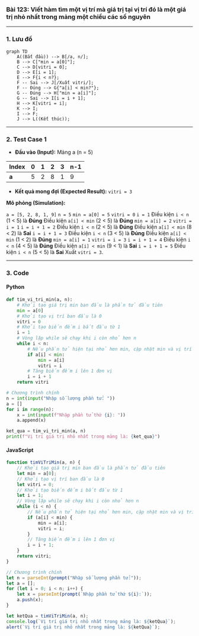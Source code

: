 ### Bài 123: Viết hàm tìm một vị trí mà giá trị tại vị trí đó là một giá trị nhỏ nhất trong mảng một chiều các số nguyên

---

### **1. Lưu đồ**

```mermaid
graph TD
    A((Bắt đầu)) --> B[/a, n/];
    B --> C["min = a[0]"];
    C --> D[vitri = 0];
    D --> E[i = 1];
    E --> F{i < n?};
    F -- Sai --> J[/Xuất vitri/];
    F -- Đúng --> G{"a[i] < min?"};
    G -- Đúng --> H["min = a[i]"];
    G -- Sai --> I[i = i + 1];
    H --> K[vitri = i];
    K --> I;
    I --> F;
    J --> L((Kết thúc));
```

---

### **2. Test Case 1**

- **Đầu vào (Input):** Mảng a (n = 5)

| Index | 0   | 1   | 2   | 3   | n-1 |
| ----- | --- | --- | --- | --- | --- |
| **a** | 5   | 2   | 8   | 1   | 9   |

- **Kết quả mong đợi (Expected Result):** `vitri = 3`


**Mô phỏng (Simulation):**

`a = [5, 2, 8, 1, 9]`
`n = 5`
`min = a[0] = 5`
`vitri = 0`
`i = 1`
Điều kiện `i < n` (1 < 5) là **Đúng**
    Điều kiện `a[i] < min` (2 < 5) là **Đúng**
        `min = a[i] = 2`
        `vitri = i = 1`
    `i = i + 1 = 2`
Điều kiện `i < n` (2 < 5) là **Đúng**
    Điều kiện `a[i] < min` (8 < 2) là **Sai**
    `i = i + 1 = 3`
Điều kiện `i < n` (3 < 5) là **Đúng**
    Điều kiện `a[i] < min` (1 < 2) là **Đúng**
        `min = a[i] = 1`
        `vitri = i = 3`
    `i = i + 1 = 4`
Điều kiện `i < n` (4 < 5) là **Đúng**
    Điều kiện `a[i] < min` (9 < 1) là **Sai**
    `i = i + 1 = 5`
Điều kiện `i < n` (5 < 5) là **Sai**
Xuất `vitri = 3`.

---

### **3. Code**

#### **Python**

```python
def tim_vi_tri_min(a, n):
    # Khởi tạo giá trị min ban đầu là phần tử đầu tiên
    min = a[0]
    # Khởi tạo vị trí ban đầu là 0
    vitri = 0
    # Khởi tạo biến đếm i bắt đầu từ 1
    i = 1
    # Vòng lặp while sẽ chạy khi i còn nhỏ hơn n
    while i < n:
        # Nếu phần tử hiện tại nhỏ hơn min, cập nhật min và vị trí
        if a[i] < min:
            min = a[i]
            vitri = i
        # Tăng biến đếm i lên 1 đơn vị
        i = i + 1
    return vitri

# Chương trình chính
n = int(input("Nhập số lượng phần tử: "))
a = []
for i in range(n):
    x = int(input(f"Nhập phần tử thứ {i}: "))
    a.append(x)

ket_qua = tim_vi_tri_min(a, n)
print(f"Vị trí giá trị nhỏ nhất trong mảng là: {ket_qua}")
```

#### **JavaScript**

```javascript
function timViTriMin(a, n) {
    // Khởi tạo giá trị min ban đầu là phần tử đầu tiên
    let min = a[0];
    // Khởi tạo vị trí ban đầu là 0
    let vitri = 0;
    // Khởi tạo biến đếm i bắt đầu từ 1
    let i = 1;
    // Vòng lặp while sẽ chạy khi i còn nhỏ hơn n
    while (i < n) {
        // Nếu phần tử hiện tại nhỏ hơn min, cập nhật min và vị trí
        if (a[i] < min) {
            min = a[i];
            vitri = i;
        }
        // Tăng biến đếm i lên 1 đơn vị
        i = i + 1;
    }
    return vitri;
}

// Chương trình chính
let n = parseInt(prompt("Nhập số lượng phần tử:"));
let a = [];
for (let i = 0; i < n; i++) {
    let x = parseInt(prompt(`Nhập phần tử thứ ${i}:`));
    a.push(x);
}

let ketQua = timViTriMin(a, n);
console.log(`Vị trí giá trị nhỏ nhất trong mảng là: ${ketQua}`);
alert(`Vị trí giá trị nhỏ nhất trong mảng là: ${ketQua}`);
```
